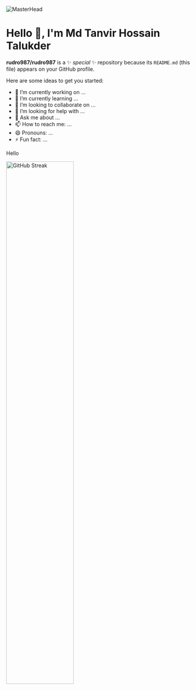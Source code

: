 ![MasterHead](https://im5.ezgif.com/tmp/ezgif-5-3b09365429.gif)

# Hello 👋, I'm Md Tanvir Hossain Talukder

**rudro987/rudro987** is a ✨ _special_ ✨ repository because its `README.md` (this file) appears on your GitHub profile.

Here are some ideas to get you started:

- 🔭 I’m currently working on ...
- 🌱 I’m currently learning ...
- 👯 I’m looking to collaborate on ...
- 🤔 I’m looking for help with ...
- 💬 Ask me about ...
- 📫 How to reach me: ...
- 😄 Pronouns: ...
- ⚡ Fun fact: ...

<p style="text-center">Hello</p>
<a href="https://camo.githubusercontent.com/746cd26f87e70c7…d733d343643324342267374726f6b653d4646464635353030" target="_blank" rel="noopener noreferrer nofollow"><img width="60%" style="max-width: 100%" src="https://github-readme-streak-stats.herokuapp.com?user=rudro987&theme=transparent&hide_border=true&border_radius=0&card_width=480&ring=7752FE&fire=7752FE&sideLabels=46C2CB&dates=FFFFFF&currStreakLabel=7752FE&currStreakNum=7752FE&sideNums=46C2CB&stroke=FFFF5500" alt="GitHub Streak" /></a>
